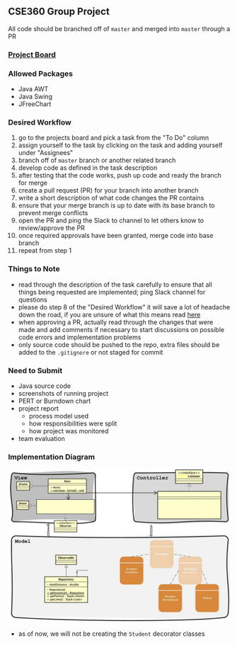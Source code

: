 ## CSE360 Group Project
All code should be branched off of `master` and merged into `master` through a PR

### [Project Board](https://github.com/zakattack9/cse360-final-project/projects/1)

### Allowed Packages
- Java AWT
- Java Swing
- JFreeChart

### Desired Workflow
1. go to the projects board and pick a task from the "To Do" column
2. assign yourself to the task by clicking on the task and adding yourself under "Assignees"
3. branch off of `master` branch or another related branch
4. develop code as defined in the task description
5. after testing that the code works, push up code and ready the branch for merge
6. create a pull request (PR) for your branch into another branch
7. write a short description of what code changes the PR contains
8. ensure that your merge branch is up to date with its base branch to prevent merge conflicts
9. open the PR and ping the Slack to channel to let others know to review/approve the PR
10. once required approvals have been granted, merge code into base branch
11. repeat from step 1

### Things to Note
- read through the description of the task carefully to ensure that all things being requested are implemented; ping Slack channel for questions
- please do step 8 of the "Desired Workflow" it will save a lot of headache down the road, if you are unsure of what this means read [here](https://github.com/zakattack9/git-branching-merging)
- when approving a PR, actually read through the changes that were made and add comments if necessary to start discussions on possible code errors and implementation problems
- only source code should be pushed to the repo, extra files should be added to the `.gitignore` or not staged for commit

### Need to Submit
- Java source code
- screenshots of running project
- PERT or Burndown chart
- project report
  - process model used
  - how responsibilities were split
  - how project was monitored
- team evaluation

### Implementation Diagram
![diagram](./diagram.png?raw=true "Implementation Diagram")
- as of now, we will not be creating the `Student` decorator classes
